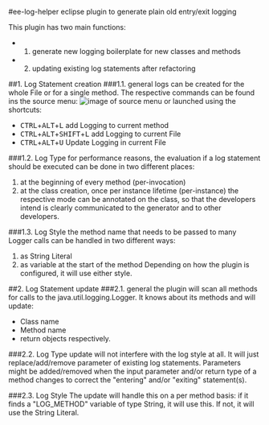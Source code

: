 #ee-log-helper
eclipse plugin to generate plain old entry/exit logging

This plugin has two main functions:
* 1. generate new logging boilerplate for new classes and methods
* 2. updating existing log statements after refactoring

##1. Log Statement creation
###1.1. general
logs can be created for the whole File or for a single method. The respective commands can be found ins the source menu:
![image of source menu](doc/menu_contributions.png)
or launched using the shortcuts:
* <kbd>CTRL</kbd>+<kbd>ALT</kbd>+<kbd>L</kbd> add Logging to current method
* <kbd>CTRL</kbd>+<kbd>ALT</kbd>+<kbd>SHIFT</kbd>+<kbd>L</kbd> add Logging to current File
* <kbd>CTRL</kbd>+<kbd>ALT</kbd>+<kbd>U</kbd> Update Logging in current File

###1.2. Log Type
for performance reasons, the evaluation if a log statement should be executed can be done in two different places:
1. at the beginning of every method (per-invocation)
2. at the class creation, once per instance lifetime (per-instance)
the respective mode can be annotated on the class, so that the developers intend is clearly communicated to the generator and to other developers.

###1.3. Log Style
the method name that needs to be passed to many Logger calls can be handled in two different ways:
1. as String Literal
2. as variable at the start of the method
Depending on how the plugin is configured, it will use either style.

##2. Log Statement update
###2.1. general 
the plugin will scan all methods for calls to the java.util.logging.Logger. It knows about its methods and will update:
* Class name
* Method name
* return objects
respectively.

###2.2. Log Type
update will not interfere with the log style at all. It will just replace/add/remove parameter of existing log statements. Parameters might be added/removed when the input parameter and/or return type of a method changes to correct the "entering" and/or "exiting" statement(s).

###2.3. Log Style
The update will handle this on a per method basis: if it finds a "LOG_METHOD" variable of type String, it will use this. If not, it will use the String Literal.
